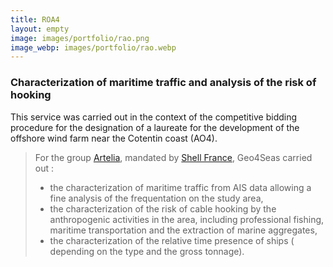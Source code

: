 ```yaml
---
title: ROA4
layout: empty
image: images/portfolio/rao.png
image_webp: images/portfolio/rao.webp
---
```


### Characterization of maritime traffic and analysis of the risk of hooking

This service was carried out in the context of the competitive bidding procedure for the designation of a laureate for the development of the offshore wind farm near the Cotentin coast (AO4).

> For the group [Artelia](https://www.arteliagroup.com/fr), mandated by [Shell France](https://www.shell.fr/), Geo4Seas carried out :  
> - the characterization of maritime traffic from AIS data allowing a fine analysis of the frequentation on the study area,    
> - the characterization of the risk of cable hooking by the anthropogenic activities in the area, including professional fishing, maritime transportation and the extraction of marine aggregates,  
> - the characterization of the relative time presence of ships ( depending on the type and the gross tonnage).